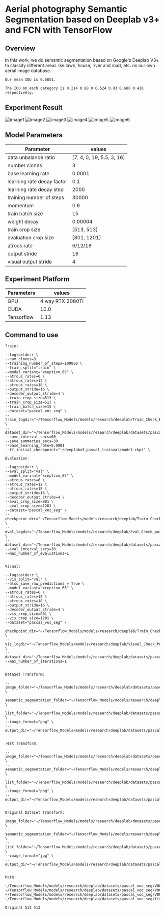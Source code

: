 # Aerial photography Semantic Segmentation based on Deeplab v3+ and FCN with TensorFlow

## Overview
In this work, we do semantic segmentation based on Google's Deeplab V3+ to classify different areas like lawn, house, river and road, etc. on our own aerial image database.  

```Our mean IOU is 0.5081.  ```  

```The IOU on each category is 0.214 0.88 0 0.524 0.83 0.686 0.428 respectively.```  


## Experiment Result
![image1](./images/图片1.png)
![image2](./images/图片2.png)
![image3](./images/图片3.png)
![image4](./images/图片4.png)
![image5](./images/图片5.png)
![image6](./images/图片6.png)

## Model Parameters
Parameter | values
----------|---------|
data unbalance ratio| [7, 4, 0, 19, 5.5, 3, 16]|
number clones| 3
base learning rate |0.0001
learning rate decay factor| 0.1
learning rate decay step| 2000
training number of steps| 30000
momentum |0.9
train batch size |15
weight decay| 0.00004
train crop size| [513, 513]
evaluation crop size| [801, 1201]
atrous rate| 6/12/18
output stride |16
visual output stride| 4

## Experiment Platform
Parameters| values|
---|---|
GPU |4 way RTX 2080Ti
CUDA |10.0
Tensorflow| 1.13

## Command to use

```
Train:

--logtostderr \
--num_clones=3
--training_number_of_steps=100000 \
--train_split="train" \
--model_variant="xception_65" \
--atrous_rates=6 \
--atrous_rates=12 \
--atrous_rates=18 \
--output_stride=16 \
--decoder_output_stride=4 \
--train_crop_size=513 \
--train_crop_size=513 \
--train_batch_size=15 \
--dataset="pascal_voc_seg" \
--train_logdir="~/Tensorflow_Models/models/research/deeplab/Train_Check_Point/" \
--dataset_dir="~/Tensorflow_Models/models/research/deeplab/datasets/pascal_voc_seg/tfrecord/"
--save_interval_secs=60
--save_summaries_secs=30
--base_learning_rate=0.0001
--tf_initial_checkpoint="~/deeplabv3_pascal_trainval/model.ckpt" \

Evaluation:

--logtostderr \
--eval_split="val" \
--model_variant="xception_65" \
--atrous_rates=6 \
--atrous_rates=12 \
--atrous_rates=18 \
--output_stride=16 \
--decoder_output_stride=4 \
--eval_crop_size=801 \
--eval_crop_size=1201 \
--dataset="pascal_voc_seg" \
--checkpoint_dir="~/Tensorflow_Models/models/research/deeplab/Train_Check_Point" \
--eval_logdir="~/Tensorflow_Models/models/research/deeplab/Eval_Check_point" \
--dataset_dir="~/Tensorflow_Models/models/research/deeplab/datasets/pascal_voc_seg/tfrecord/"
--eval_interval_secs=30
--max_number_of_evaluations=1


Visual:

--logtostderr \
--vis_split="val" \
--also_save_raw_predictions = True \
--model_variant="xception_65" \
--atrous_rates=6 \
--atrous_rates=12 \
--atrous_rates=18 \
--output_stride=16 \
--decoder_output_stride=4 \
--vis_crop_size=801 \
--vis_crop_size=1201 \
--dataset="pascal_voc_seg" \
--checkpoint_dir="~/Tensorflow_Models/models/research/deeplab/Train_Check_Point" \
--vis_logdir="~/Tensorflow_Models/models/research/deeplab/Visual_Check_Point" \
--dataset_dir="~/Tensorflow_Models/models/research/deeplab/datasets/pascal_voc_seg/tfrecord/"
--max_number_of_iterations=1


DataSet Transform:

--image_folder="~/Tensorflow_Models/models/research/deeplab/datasets/pascal_voc_seg/VOCdevkit/VisionTask2/JPEGImages" \
--semantic_segmentation_folder="~/Tensorflow_Models/models/research/deeplab/datasets/pascal_voc_seg/VOCdevkit/VisionTask2/SegmentationClassRaw" \
--list_folder="~/Tensorflow_Models/models/research/deeplab/datasets/pascal_voc_seg/VOCdevkit/VisionTask2/ImageSets/Segmentation" \
--image_format="png" \
--output_dir="~/Tensorflow_Models/models/research/deeplab/datasets/pascal_voc_seg/tfrecord"


Test Transform:

--image_folder="~/Tensorflow_Models/models/research/deeplab/datasets/pascal_voc_seg/VOCdevkit/VisionTask2/JPEGImages" \
--semantic_segmentation_folder="~/Tensorflow_Models/models/research/deeplab/datasets/pascal_voc_seg/VOCdevkit/VisionTask2/SegmentationClassRaw" \
--list_folder="~/Tensorflow_Models/models/research/deeplab/datasets/pascal_voc_seg/VOCdevkit/VisionTask2/ImageSets/Segmentation" \
--image_format="png" \
--output_dir="~/Tensorflow_Models/models/research/deeplab/datasets/pascal_voc_seg/tfrecord"


Original Dataset Transform:
--image_folder="~/Tensorflow_Models/models/research/deeplab/datasets/pascal_voc_seg/VOCdevkit/VOC2012/JPEGImages" \
--semantic_segmentation_folder="~/Tensorflow_Models/models/research/deeplab/datasets/pascal_voc_seg/VOCdevkit/VOC2012/SegmentationClassRaw" \
--list_folder="~/Tensorflow_Models/models/research/deeplab/datasets/pascal_voc_seg/VOCdevkit/VOC2012/ImageSets/Segmentation" \
--image_format="jpg" \
--output_dir="~/Tensorflow_Models/models/research/deeplab/datasets/pascal_voc_seg/tfrecord"


Path:

~/Tensorflow_Models/models/research/deeplab/datasets/pascal_voc_seg/VOCdevkit/VOC2012/JPEGImages
~/Tensorflow_Models/models/research/deeplab/datasets/pascal_voc_seg/VOCdevkit/VOC2012/SegmentationClassRaw
~/Tensorflow_Models/models/research/deeplab/datasets/pascal_voc_seg/VOCdevkit/VOC2012/ImageSets/Segmentation
~/Tensorflow_Models/models/research/deeplab/datasets/pascal_voc_seg/tfrecord

Original 513 513
```
